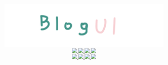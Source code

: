 
 <p align=center>
    <a title="Hits" target="_blank" href="https://github.com/wandou-cc/exclusive-translation">
     <img src="./05522BDE-5715-43B7-A04C-8931945A59C7.png"/>
  </a>
  <br>
  <a title="Hits" target="_blank" href="https://github.com/wandou-cc/exclusive-translation">
    <img src="https://hits.b3log.org/wandou-cc/exclusive-translation.svg">
  </a>
  <a title="Hits" target="_blank" href="https://github.com/wandou-cc/exclusive-translation">
    <img src="https://img.shields.io/github/stars/wandou-cc/exclusive-translation?style=flat-square"/>
  </a>
  <a title="Hits" target="_blank" href="https://github.com/wandou-cc/exclusive-translation">
    <img src="https://img.shields.io/github/commit-activity/y/wandou-cc/exclusive-translation?style=flat-square"/>
  </a>
  <a title="Hits" target="_blank" href="https://github.com/wandou-cc/exclusive-translation">
     <img src="https://img.shields.io/github/last-commit/wandou-cc/exclusive-translation?style=flat-square"/>
  </a>
  <br>
  <a title="Hits" target="_blank" href="https://github.com/wandou-cc/exclusive-translation/issues">
    <img src="https://img.shields.io/github/issues/wandou-cc/exclusive-translation?style=flat-square"/>
  </a>
  <a title="Hits" target="_blank" href="https://github.com/wandou-cc/exclusive-translation/issues?q=is%3Aissue+is%3Aclosed">
      <img src="https://img.shields.io/github/issues-closed/wandou-cc/exclusive-translation?style=flat-square"/>
  </a>
  <a title="Hits" target="_blank" href="https://github.com/wandou-cc/exclusive-translation/pulls">
      <img src="https://img.shields.io/github/issues-pr/wandou-cc/exclusive-translation?style=flat-square"/>
  </a>
  <a title="Hits" target="_blank" href="https://github.com/wandou-cc/exclusive-translation">
    <img src="https://img.shields.io/github/watchers/wandou-cc/exclusive-translation?style=flat-square"/>
  </a>
</p>

